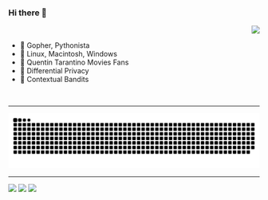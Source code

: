 ### Hi there 👋

<!--
**Alphasxd/Alphasxd** is a ✨ _special_ ✨ repository because its `README.md` (this file) appears on your GitHub profile.
-->

<img height="160" align="right" src="https://github-readme-stats.vercel.app/api?username=Alphasxd&theme=github_dark_dimmed&show_icons=true" />

</br>

- 🌱 Gopher, Pythonista
- 👾 Linux, Macintosh, Windows
- 🎈 Quentin Tarantino Movies Fans
- 📖 Differential Privacy
- 🎰 Contextual Bandits

</br>

---

<picture>
  <source media="(prefers-color-scheme: dark)" srcset="https://raw.githubusercontent.com/Alphasxd/Alphasxd/output/github-contribution-grid-snake-dark.svg">
  <source media="(prefers-color-scheme: light)" srcset="https://raw.githubusercontent.com/Alphasxd/Alphasxd/output/github-contribution-grid-snake.svg">
  <img alt="github contribution grid snake animation" src="https://raw.githubusercontent.com/Alphasxd/Alphasxd/output/github-contribution-grid-snake.svg">
</picture>

---

[![](https://img.shields.io/badge/Golang-1E90FF?style=for-the-badge&logo=go&logoColor=white)](#)
[![](https://img.shields.io/badge/python-3670A0?style=for-the-badge&logo=python&logoColor=ffdd54)](#)
[![](https://img.shields.io/badge/Lua-2C2D72?style=for-the-badge&logo=lua&logoColor=white)](#)
